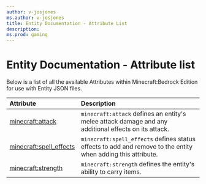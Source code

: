 ```yaml
---
author: v-josjones
ms.author: v-josjones
title: Entity Documentation - Attribute List
description:
ms.prod: gaming
---
```


# Entity Documentation - Attribute list

Below is a list of all the available Attributes within Minecraft:Bedrock Edition for use with Entity JSON files.

|Attribute |Description|
|:-----|:----------|
|[minecraft:attack](EntityAttributes/minecraftAttribute_attack.md)|`minecraft:attack` defines an entity's melee attack damage and any additional effects on its attack. |
|[minecraft:spell_effects](EntityAttributes/minecraftAttribute_spell_effects.md)|`minecraft:spell_effects` defines status effects to add and remove to the entity when adding this attribute. |
|[minecraft:strength](EntityAttributes/minecraftAttribute_strength.md)|`minecraft:strength` defines the entity's ability to carry items. |
